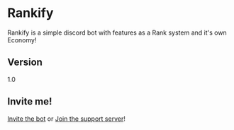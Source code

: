 # Rankify
Rankify is a simple discord bot with features as a Rank system and it's own Economy!
## Version
1.0
## Invite me!
[Invite the bot](https://discord.com/api/oauth2/authorize?client_id=1179737942839808091&permissions=414464616512&scope=bot) or [Join the support server](https://discord.gg/hvscq7UcwA)!
